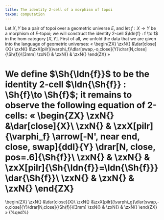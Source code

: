 ```yaml
---
title: The identity 2-cell of a morphism of topoi
taxon: computation
---
```


Let $X,Y$ be a pair of topoi over a geometric universe $E$, and let $f : X \to Y$ be a morphism of $E$-topoi; we will construct the identity 2-cell $\Idn{f} : f \to f$ in the hom category $[X,Y]$. First of all, we unfold the data that we are given into the language of geometric universes:
«
\begin{ZX}
\zxN{} &\dar[close]{X}\\
\zxN{} &\zxX[pilr]{\varphi_f}\dlar[swap,-o,close]{Y}\drar[N,close]{\Sh{f}}\\[3mm]
\zxN{} & \zxN{} & \zxN{}
\end{ZX}
»

We define $\Sh{\Idn{f}}$ to be the identity 2-cell $\Idn{\Sh{f}} : \Sh{f}\to \Sh{f}$; it remains to observe the following equation of 2-cells:
«
\begin{ZX}
  \zxN{} &\dar[close]{X}\\
   \zxN{} & \zxX[pilr]{\varphi_f} \arrow[-N', near end, close, swap]{ddl}{Y} \drar[N, close, pos=.6]{\Sh{f}}\\
   \zxN{} & \zxN{} & \zxX[pilr]{\Sh{\Idn{f}}=\Idn{\Sh{f}}} \dar{\Sh{f}}\\
   \zxN{} & \zxN{} & \zxN{}
\end{ZX}
=
\begin{ZX}
  \zxN{} &\dar[close]{X}\\
  \zxN{} &\zxX[pilr]{\varphi_g}\dlar[swap,-o,close]{Y}\drar[N,close]{\Sh{f}}\\[3mm]
  \zxN{} & \zxN{} & \zxN{}
\end{ZX}
»
{%qed%}
